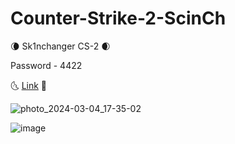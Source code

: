 # Counter-Strike-2-ScinCh


🌘 Sk1nchanger СS-2 🌒



Password - 4422

🌜 [Link](https://shorturl.at/jtPQX) 🌛


![photo_2024-03-04_17-35-02](https://github.com/pos1212/Counter-Strike-2-ScinCh/assets/95129778/ebbc89e9-1c6d-4d0b-b0d0-7990cea41762)



![image](https://i.ytimg.com/vi/-whI2XG3Fxg/maxresdefault.jpg)

